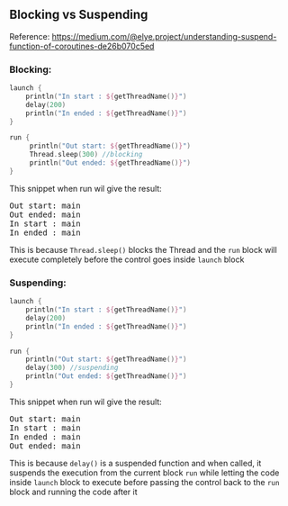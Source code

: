 ## Blocking vs Suspending
Reference: https://medium.com/@elye.project/understanding-suspend-function-of-coroutines-de26b070c5ed

### Blocking:

```kotlin
launch {
    println("In start : ${getThreadName()}")
    delay(200)
    println("In ended : ${getThreadName()}")
}

run {
     println("Out start: ${getThreadName()}")
     Thread.sleep(300) //blocking
     println("Out ended: ${getThreadName()}")
}
```

This snippet when run wil give the result:

<pre>
Out start: main
Out ended: main
In start : main
In ended : main
</pre>
 
This is because `Thread.sleep()` blocks the Thread and the `run` block will execute completely before the control goes inside `launch` block

### Suspending:

```kotlin
launch {
    println("In start : ${getThreadName()}")
    delay(200)
    println("In ended : ${getThreadName()}")
}

run {
    println("Out start: ${getThreadName()}")
    delay(300) //suspending
    println("Out ended: ${getThreadName()}")
}
```

This snippet when run wil give the result:

<pre>
Out start: main
In start : main
In ended : main
Out ended: main
</pre>
 
This is because `delay()` is a suspended function and when called, it suspends the execution from the current block `run` while letting the code inside `launch` block to execute before passing the control back to the `run` block and running the code after it